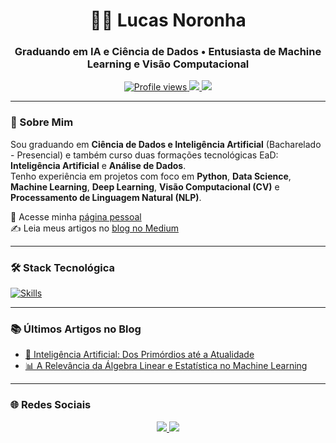 <h1 align="center">👨‍💻 Lucas Noronha</h1>
<h3 align="center">Graduando em IA e Ciência de Dados • Entusiasta de Machine Learning e Visão Computacional</h3>

<p align="center">
  <a href="https://github.com/lucasdnoronha">
    <img src="https://komarev.com/ghpvc/?username=lucasdnoronha&color=blue" alt="Profile views" />
  </a>
  <a href="https://medium.com/@lucasdiasnoronha1">
    <img src="https://img.shields.io/badge/Blog-Medium-black?logo=medium" />
  </a>
  <a href="https://github.com/lucasdnoronha?tab=repositories">
    <img src="https://img.shields.io/badge/Code-GitHub-blue?logo=github" />
  </a>
</p>

---

### 🧠 Sobre Mim

Sou graduando em **Ciência de Dados e Inteligência Artificial** (Bacharelado - Presencial) e também curso duas formações tecnológicas EaD: **Inteligência Artificial** e **Análise de Dados**.  
Tenho experiência em projetos com foco em **Python**, **Data Science**, **Machine Learning**, **Deep Learning**, **Visão Computacional (CV)** e **Processamento de Linguagem Natural (NLP)**.

📎 Acesse minha [página pessoal](https://lucasdnoronha.github.io/site-pessoal/)  
✍️ Leia meus artigos no [blog no Medium](https://medium.com/@lucasdiasnoronha1)

---

### 🛠️ Stack Tecnológica

[![Skills](https://skillicons.dev/icons?i=py,tensorflow,pytorch,sklearn,opencv,linux,bash,docker,git,githubactions,jenkins,aws,azure,anaconda,vim)](https://skillicons.dev)

---

### 📚 Últimos Artigos no Blog

- [🧠 Inteligência Artificial: Dos Primórdios até a Atualidade](https://medium.com/@lucasdiasnoronha1/inteligência-artificial-dos-primórdios-até-a-atualidade-afb6b7af8451)  
- [📊 A Relevância da Álgebra Linear e Estatística no Machine Learning](https://medium.com/@lucasdiasnoronha1/entendendo-a-relevância-da-álgebra-linear-e-estatística-para-o-aprendizado-de-máquina-907df28655ff)

---

### 🌐 Redes Sociais

<p align="center">
  <a href="https://www.linkedin.com/in/lucasdiasnoronha" target="_blank">
    <img src="https://img.shields.io/badge/-LinkedIn-blue?style=for-the-badge&logo=Linkedin&logoColor=white" />
  </a>
  <a href="https://open.spotify.com/user/31rilxk7zcpbmuvopihjuufn5ziu?si=85759a75869846eb" target="_blank">
    <img src="https://img.shields.io/badge/-Spotify-1DB954?style=for-the-badge&logo=spotify&logoColor=white" />
  </a>
</p>
